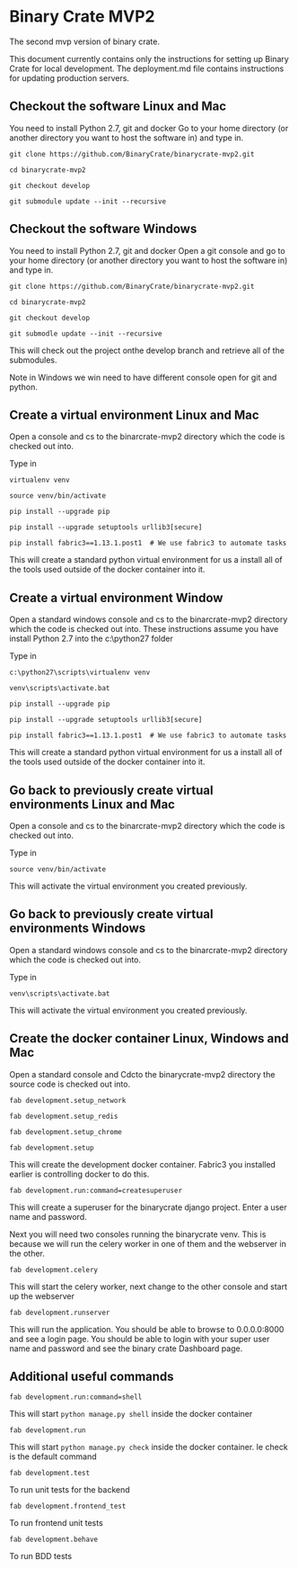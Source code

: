 # Binary Crate MVP2
The second mvp version of binary crate.

This document currently contains only the instructions for setting up Binary Crate for
local development. The deployment.md file contains instructions for updating production
servers.

## Checkout the software Linux and Mac

You need to install Python 2.7, git and docker
Go to your home directory (or another directory you want to host the software in) and type in.

```
git clone https://github.com/BinaryCrate/binarycrate-mvp2.git

cd binarycrate-mvp2

git checkout develop

git submodule update --init --recursive
```

## Checkout the software Windows

You need to install Python 2.7, git and docker
Open a git console and go to your home directory (or another directory you want to host the software in) and type in.

```
git clone https://github.com/BinaryCrate/binarycrate-mvp2.git

cd binarycrate-mvp2

git checkout develop

git submodle update --init --recursive
```

This will check out the project onthe develop branch and retrieve all of the submodules.

Note in Windows we win need to have different console open for git and python.

## Create a virtual environment Linux and Mac

Open a console and cs to the binarcrate-mvp2 directory which the code is checked out into.

Type in

```
virtualenv venv

source venv/bin/activate

pip install --upgrade pip

pip install --upgrade setuptools urllib3[secure]

pip install fabric3==1.13.1.post1  # We use fabric3 to automate tasks
```

This will create a standard python virtual environment for us a install all of the tools used outside of the docker container into it.

## Create a virtual environment Window

Open a standard windows console and cs to the binarcrate-mvp2 directory which the code is checked out into.
These instructions assume you have install Python 2.7 into the c:\python27 folder

Type in

```
c:\python27\scripts\virtualenv venv

venv\scripts\activate.bat

pip install --upgrade pip

pip install --upgrade setuptools urllib3[secure]

pip install fabric3==1.13.1.post1  # We use fabric3 to automate tasks
```

This will create a standard python virtual environment for us a install all of the tools used outside of the docker container into it.

## Go back to previously create virtual environments Linux and Mac

Open a console and cs to the binarcrate-mvp2 directory which the code is checked out into.

Type in

```
source venv/bin/activate
```

This will activate the virtual environment you created previously.

## Go back to previously create virtual environments Windows

Open a standard windows console and cs to the binarcrate-mvp2 directory which the code is checked out into.

Type in

```
venv\scripts\activate.bat
```

This will activate the virtual environment you created previously.

## Create the docker container Linux, Windows and Mac

Open a standard console and Cdcto the binarycrate-mvp2 directory the source code is checked out into.

```
fab development.setup_network

fab development.setup_redis

fab development.setup_chrome

fab development.setup
```

This will create the development docker container. Fabric3 you installed earlier is controlling docker to do this.

```
fab development.run:command=createsuperuser
```

This will create a superuser for the binarycrate django project. Enter a user name and password.

Next you will need two consoles running the binarycrate venv. This is because we will run the celery worker in one of them and the webserver in the other.

```
fab development.celery
```

This will start the celery worker, next change to the other console and start up the webserver

```
fab development.runserver
```

This will run the application. You should be able to browse to 0.0.0.0:8000 and see a login page. You should be able to login with your super user name and password
and see the binary crate Dashboard page.

## Additional useful commands

```
fab development.run:command=shell
```

This will start `python manage.py shell` inside the docker container

```
fab development.run
```

This will start `python manage.py check` inside the docker container.
Ie check is the default command

```
fab development.test
```

To run unit tests for the backend

```
fab development.frontend_test
```

To run frontend unit tests

```
fab development.behave
```

To run BDD tests
